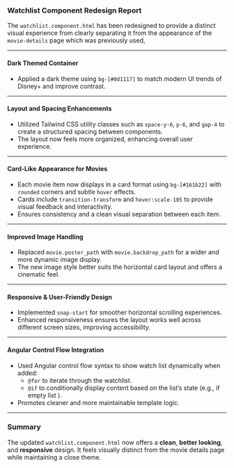  
### Watchlist Component Redesign Report

The `watchlist.component.html` has been redesigned to provide a distinct visual experience from clearly separating it from the appearance of the    `movie-details` page which was previously used, 
 
---

#### Dark Themed Container
- Applied a   dark theme using `bg-[#0d1117]` to match modern UI trends of Disney+ and improve contrast.

---

####   **Layout and Spacing Enhancements**
- Utilized Tailwind CSS utility classes such as `space-y-6`, `p-6`, and `gap-4` to create a structured spacing between components.
- The layout now feels more  organized, enhancing overall user experience.

---

####   **Card-Like Appearance for Movies**
- Each movie item now displays in a card format using `bg-[#161b22]` with `rounded` corners and subtle `hover` effects.
- Cards include `transition-transform` and `hover:scale-105` to provide visual feedback and interactivity.
- Ensures consistency and a clean visual separation between each item.

---

####  **Improved Image Handling**
- Replaced `movie.poster_path` with `movie.backdrop_path` for a wider and more dynamic image display.
- The new image style better suits the horizontal card layout and offers a cinematic feel.

---

####   **Responsive & User-Friendly Design**
- Implemented `snap-start` for smoother horizontal scrolling experiences.
- Enhanced responsiveness ensures the layout works well across different screen sizes, improving accessibility.

---

####   **Angular Control Flow Integration**
- Used Angular  control flow syntax  to show watch list dynamically when added:
  - `@for` to iterate through the watchlist.
  - `@if` to conditionally display content based on the list’s state (e.g., if empty list ).
- Promotes cleaner and more maintainable template logic.

---

###   Summary

The updated `watchlist.component.html` now offers a **clean**, **better looking**, and **responsive** design. It feels visually distinct from the movie details page while maintaining a close theme.  
